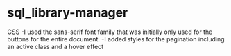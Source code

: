 # sql_library-manager

CSS
-I used the sans-serif font family that was initially only used for the buttons for the entire document.
-I added styles for the pagination including an active class and a hover effect